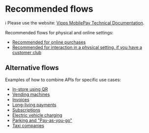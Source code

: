 <!-- START_METADATA
---
title: Vipps MobilePay Recommended flows
sidebar_label: Overview
sidebar_position: 1
hide_table_of_contents: true
pagination_next: null
pagination_prev: null
---
END_METADATA -->

# Recommended flows

<!-- START_COMMENT -->
ℹ️ Please use the website:
[Vipps MobilePay Technical Documentation](https://developer.vippsmobilepay.com/docs/vipps-solutions/).
<!-- END_COMMENT -->

Recommended flows for physical and online settings:

* [Recommended for online purchases](./online/README.md)
* [Recommended for interaction in a physical setting, if you have a customer club](./loyalty-in-pos/README.md)

## Alternative flows

Examples of how to combine APIs for specific use cases:

* [In-store using QR](./static-qr-at-pos/README.md)
* [Vending machines](./vending-machines/README.md)
* [Invoices](./invoice-through-epayments/README.md)
* [Long-living payments](./long-expiry-time-for-payments-to-merchants/README.md)
* [Subscriptions](./recurring-and-login/README.md)
* [Electric vehicle charging](./ev-charging/README.md)
* [Parking and "Pay-as-you-go"](./parking/README.md)
* [Taxi companies](./taxi-companies/README.md)
